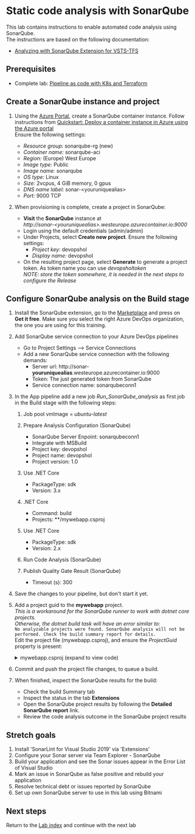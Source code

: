# Static code analysis with SonarQube

This lab contains instructions to enable automated code analysis using SonarQube.\
The instructions are based on the following documentation:

- [Analyzing with SonarQube Extension for VSTS-TFS](https://docs.sonarqube.org/display/SCAN/Analyzing+with+SonarQube+Extension+for+VSTS-TFS)

## Prerequisites

- Complete lab: [Pipeline as code with K8s and Terraform](https://dev.azure.com/thx1139/_git/workshop1?path=%2FREADME.md)

## Create a SonarQube instance and project

1. Using the [Azure Portal](https://portal.azure.com), create a SonarQube container instance. Follow instructions from
[Quickstart: Deploy a container instance in Azure using the Azure portal](https://docs.microsoft.com/azure/container-instances/container-instances-quickstart-portal)\
Ensure the following settings:
   - *Resource group:* sonarqube-rg (new)
   - *Container name:* sonarqube-aci
   - *Region:* (Europe) West Europe
   - *Image type:* Public
   - *Image name:* sonarqube
   - *OS type:* Linux
   - *Size:* 2vcpus, 4 GiB memory, 0 gpus
   - *DNS name label:* sonar-\<youruniquealias>
   - *Port:* 9000 TCP

1. When provisioning is complete, create a project in SonarQube:
   - **Visit** the **SonarQube** instance at\
*http:\//sonar-\<youruniquealias>\.westeurope.azurecontainer.io:9000*
   - Login using the default credentials (admin/admin) 
   - Under Projects, select **Create new project**. Ensure the following settings:
     - *Project key:* devopshol
     - *Display name:* devopshol
   - On the resulting project page, select **Generate** to generate a project token. As token name you can use *devopsholtoken* \
*NOTE: store the token somewhere, it is needed in the next steps to configure the Release*

## Configure SonarQube analysis on the Build stage

1. Install the SonarQube extension, go to the [Marketplace](https://marketplace.visualstudio.com/items?itemName=SonarSource.sonarqube) and press on **Get it free**. Make sure you select the right Azure DevOps organization, the one you are using for this training.

1. Add SonarQube service connection to your Azure DevOps pipelines
    - Go to Project Settings --> Service Connections
    - Add a new SonarQube service connection with the following demands:
       * Server url: http://sonar-**youruniquealias**.westeurope.azurecontainer.io:9000
       * Token: The just generated token from SonarQube
       * Service connection name: sonarqubeconn1

1. In the App pipeline add a new job *Run_SonarQube_analysis* as first job in the Build stage with the following steps:
    1. Job pool vmImage = *ubuntu-latest*

    1.  Prepare Analysis Configuration (SonarQube)
        * SonarQube Server Enpoint: sonarqubeconn1
        * Integrate with MSBuild
        * Project key: devopshol
        * Project name: devopshol
        * Project version: 1.0

    1. Use .NET Core
        * PackageType: sdk
        * Version: 3.x

    1. .NET Core
        * Command: build
        * Projects: **/mywebapp.csproj

    1. Use .NET Core
        * PackageType: sdk
        * Version: 2.x

    1. Run Code Analysis (SonarQube)

    1. Publish Quality Gate Result (SonarQube)
        * Timeout (s): 300

1. Save the changes to your pipeline, but don't start it yet.

1. Add a project guid to the **mywebapp** project.\
*This is a workaround for the SonarQube runner to work with dotnet core projects.\
Otherwise, the dotnet build task will have an error similar to:*\
```No analyzable projects were found. SonarQube analysis will not be performed. Check the build summary report for details.```\
Edit the project file (mywebapp.csproj), and ensure the *ProjectGuid* property is present:

   <details><summary>mywebapp.csproj (expand to view code)</summary>

    ```xml
    <PropertyGroup>
        <ProjectGuid>c1182fc3-8c56-4d10-b550-965843e9e9b4</ProjectGuid>
    </PropertyGroup>
    ```
    </details>

1. Commit and push the project file changes, to queue a build.

1. When finished, inspect the SonarQube results for the build:
   - Check the build Summary tab
   - Inspect the status in the tab **Extensions**
   - Open the SonarQube project results by following the **Detailed SonarQube report** link. 
   - Review the code analysis outcome in the SonarQube project results

## Stretch goals

1. Install 'SonarLint for Visual Studio 2019' via 'Extensions'
2. Configure your Sonar server via Team Explorer - SonarQube
3. Build your application and see the Sonar issues appear in the Error List of Visual Studio
4. Mark an issue in SonarQube as false positive and rebuild your application
5. Resolve technical debt or issues reported by SonarQube
6. Set up own SonarQube server to use in this lab using Bitnami

## Next steps
Return to the [Lab index](../README.md) and continue with the next lab